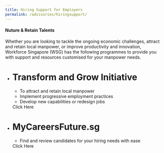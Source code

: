 ```yaml
---
title: Hiring Support for Employers
permalink: /advisories/hiringsupport/
---
```


#### **Nuture & Retain Talents**
Whether you are looking to tackle the ongoing economic challenges, attract and retain local manpower, or improve productivity and innovation, Workforce Singapore (WSG) has the following programmes to provide you with support and resources customised for your manpower needs.

<div class="pricingTable">
  <ul class="pricingTable-firstTable">
    <li class="pricingTable-firstTable_table">
      <h1 class="pricingTable-firstTable_table__header">Transform and Grow Initiative</h1>
      <ul class="pricingTable-firstTable_table__options">
        <li>To attract and retain local manpower</li>
        <li>Implement progressive employment practices</li>
        <li>Develop new capabilities or redesign jobs</li>
      </ul>
      <div class="pricingTable-firstTable_table__getstart">Click Here</div>
    </li>
    <li class="pricingTable-firstTable_table">
      <h1 class="pricingTable-firstTable_table__header">MyCareersFuture.sg</h1>
      <ul class="pricingTable-firstTable_table__options">
        <li>Find and review candidates for your hiring needs with ease</li>
      </ul>
      <div class="pricingTable-firstTable_table__getstart">Click Here</div>
    </li>
  </ul>
</div>